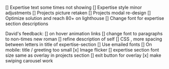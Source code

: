 [] Expertise text some times not showing
[] Expertise style minor adjustments
[] Projects picture retaken
[] Projects modal re-design
[] Optimize solution and reach 80+ on lighthouse
[] Change font for expertise section descriptions

David's feedback:
[] on hover animation links
[] change font to paragraphs to non-times new roman
[] refine description of self
[] CSS , more spacing between letters in title of expertise-section
[] Use emailed fonts
[] On mobile: title / greeting too small
[x] Image flicker
[] expertise section font size same as overlay in projects section
[] exit button for overlay
[x] make swiping carousel work